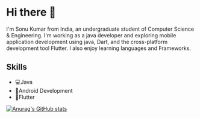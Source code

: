 # Hi there 👋
I'm Sonu Kumar from India, an undergraduate student of Computer Science & Engineering. I'm working as a java developer and exploring mobile application development using java, Dart, and the cross-platform development tool Flutter. I also enjoy learning languages and Frameworks.

## Skills
* 💻Java
* 📱Android Development
* 📱Flutter

[![Anurag's GitHub stats](https://github-readme-stats.vercel.app/api?username=mehtasonu605)](https://github.com/anuraghazra/github-readme-stats)
